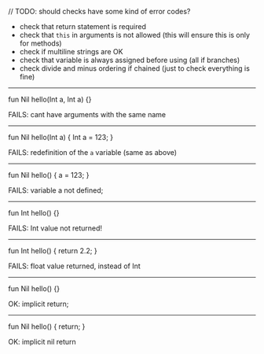 // TODO: should checks have some kind of error codes?

* check that return statement is required
* check that `this` in arguments is not allowed (this will ensure this is only for methods)
* check if multiline strings are OK
* check that variable is always assigned before using (all if branches)
* check divide and minus ordering if chained (just to check everything is fine)
---
fun Nil hello(Int a, Int a) {}

FAILS: cant have arguments with the same name

---
fun Nil hello(Int a) {
    Int a = 123;
}

FAILS: redefinition of the `a` variable (same as above)

---
fun Nil hello() {
    a = 123;
}

FAILS: variable a not defined;

---
fun Int hello() {}

FAILS: Int value not returned!

---
fun Int hello() {
    return 2.2;
}

FAILS: float value returned, instead of Int

---
fun Nil hello() {}

OK: implicit return;

---
fun Nil hello() { return; }

OK: implicit nil return

